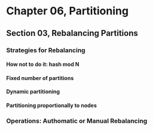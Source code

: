 # Chapter 06, Partitioning

## Section 03, Rebalancing Partitions

### Strategies for Rebalancing

#### How not to do it: hash mod N

#### Fixed number of partitions

#### Dynamic partitioning

#### Partitioning proportionally to nodes

### Operations: Authomatic or Manual Rebalancing
